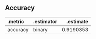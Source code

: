## Accuracy


|.metric  |.estimator | .estimate|
|:--------|:----------|---------:|
|accuracy |binary     | 0.9190353|
